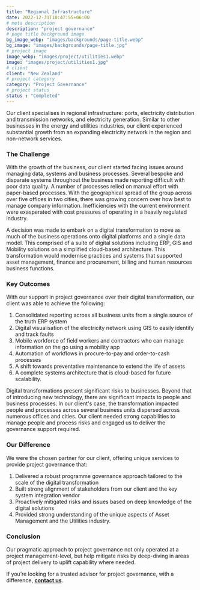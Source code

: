 ```yaml
---
title: "Regional Infrastructure"
date: 2022-12-31T10:47:55+06:00
# meta description
description: "project governance"
# page title background image
bg_image_webp: "images/backgrounds/page-title.webp"
bg_image: "images/backgrounds/page-title.jpg"
# project image
image_webp: "images/project/utilities1.webp"
image: "images/project/utilities1.jpg"
# client
client: "New Zealand"
# project category
category: "Project Governance"
# project status
status : "Completed"
---
```


Our client specialises in regional infrastructure: ports, electricity distribution and transmission networks, and electricity generation. Similar to other businesses in the energy and utilities industries, our client experienced substantial growth from an expanding electricity network in the region and non-network services.

### The Challenge
With the growth of the business, our client started facing issues around managing data, systems and business processes. Several bespoke and disparate systems throughout the business made reporting difficult with poor data quality. A number of processes relied on manual effort with paper-based processes. With the geographical spread of the group across over five offices in two cities, there was growing concern over how best to manage company information. Inefficiencies with the current environment were exasperated with cost pressures of operating in a heavily regulated industry.

A decision was made to embark on a digital transformation to move as much of the business operations onto digital platforms and a single data model. This comprised of a suite of digital solutions including ERP, GIS and Mobility solutions on a simplified cloud-based architecture. This transformation would modernise practices and systems that supported asset management, finance and procurement, billing and human resources business functions.

### Key Outcomes
With our support in project governance over their digital transformation, our client was able to achieve the following:
1. Consolidated reporting across all business units from a single source of the truth ERP system
2. Digital visualisation of the electricity network using GIS to easily identify and track faults
3. Mobile workforce of field workers and contractors who can manage information on the go using a mobility app
4. Automation of workflows in procure-to-pay and order-to-cash processes
5. A shift towards preventative maintenance to extend the life of assets
6. A complete systems architecture that is cloud-based for future scalability.

Digital transformations present significant risks to businesses. Beyond that of introducing new technology, there are significant impacts to people and business processes. In our client's case, the transformation impacted people and processes across several business units dispersed across numerous offices and cities. Our client needed strong capabilities to manage people and process risks and engaged us to deliver the governance support required.

### Our Difference
We were the chosen partner for our client, offering unique services to provide project governance that:
1. Delivered a robust programme governance approach tailored to the scale of the digital transformation
2. Built strong alignment of stakeholders from our client and the key system integration vendor
3. Proactively mitigated risks and issues based on deep knowledge of the digital solutions
4. Provided strong understanding of the unique aspects of Asset Management and the Utilities industry.

### Conclusion
Our pragmatic approach to project governance not only operated at a project management-level, but help mitigate risks by deep-diving in areas of project delivery to uplift capability where needed.

If you’re looking for a trusted advisor for project governance, with a difference, [**contact us**](https://zenconsulting.co.nz/contact/).